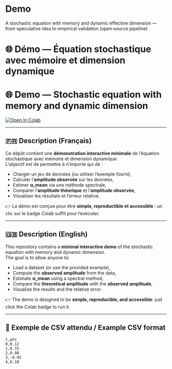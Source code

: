 # Demo
A stochastic equation with memory and dynamic effective dimension — from speculative idea to empirical validation (open‑source pipeline)

# 🌐 Démo — Équation stochastique avec mémoire et dimension dynamique  
# 🌐 Demo — Stochastic equation with memory and dynamic dimension  

[![Open In Colab](https://colab.research.google.com/assets/colab-badge.svg)](https://colab.research.google.com/github/FindPrint/demo-equation/blob/main/demo.ipynb)

---

## 🇫🇷 Description (Français)

Ce dépôt contient une **démonstration interactive minimale** de l’équation stochastique avec mémoire et dimension dynamique.  
L’objectif est de permettre à n’importe qui de :  
- Charger un jeu de données (ou utiliser l’exemple fourni),  
- Calculer l’**amplitude observée** sur les données,  
- Estimer **α_mean** via une méthode spectrale,  
- Comparer l’**amplitude théorique** et l’**amplitude observée**,  
- Visualiser les résultats et l’erreur relative.  

👉 La démo est conçue pour être **simple, reproductible et accessible** : un clic sur le badge Colab suffit pour l’exécuter.  

---

## 🇬🇧 Description (English)

This repository contains a **minimal interactive demo** of the stochastic equation with memory and dynamic dimension.  
The goal is to allow anyone to:  
- Load a dataset (or use the provided example),  
- Compute the **observed amplitude** from the data,  
- Estimate **α_mean** using a spectral method,  
- Compare the **theoretical amplitude** with the **observed amplitude**,  
- Visualize the results and the relative error.  

👉 The demo is designed to be **simple, reproducible, and accessible**: just click the Colab badge to run it.  

---

## 📂 Exemple de CSV attendu / Example CSV format

```csv
t,phi
0,0.12
1,0.15
2,0.08
3,-0.05
4,0.10
